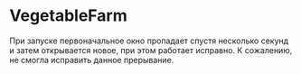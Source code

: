 # VegetableFarm
При запуске первоначальное окно пропадает спустя несколько секунд и затем открывается новое, при этом работает исправно. К сожалению, не смогла исправить данное прерывание.
